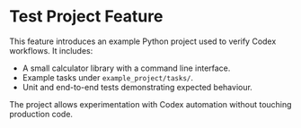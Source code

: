 # Test Project Feature

This feature introduces an example Python project used to verify Codex
workflows. It includes:

- A small calculator library with a command line interface.
- Example tasks under `example_project/tasks/`.
- Unit and end-to-end tests demonstrating expected behaviour.

The project allows experimentation with Codex automation without touching
production code.
